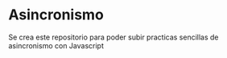 # Asincronismo
Se crea este repositorio para poder subir practicas sencillas de asincronismo con Javascript

